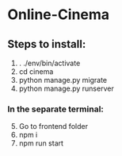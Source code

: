 # Online-Cinema

## Steps to install:
1. . ./env/bin/activate
2. cd cinema
3. python manage.py migrate
4. python manage.py runserver
### In the separate terminal:
5. Go to frontend folder
6. npm i
7. npm run start
